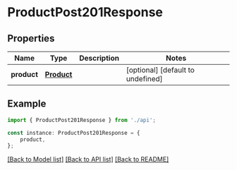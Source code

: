 # ProductPost201Response


## Properties

Name | Type | Description | Notes
------------ | ------------- | ------------- | -------------
**product** | [**Product**](Product.md) |  | [optional] [default to undefined]

## Example

```typescript
import { ProductPost201Response } from './api';

const instance: ProductPost201Response = {
    product,
};
```

[[Back to Model list]](../README.md#documentation-for-models) [[Back to API list]](../README.md#documentation-for-api-endpoints) [[Back to README]](../README.md)
